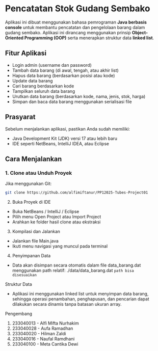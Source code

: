 # Pencatatan Stok Gudang Sembako

Aplikasi ini dibuat menggunakan bahasa pemrograman **Java berbasis console** untuk membantu pencatatan dan pengelolaan barang dalam gudang sembako. Aplikasi ini dirancang menggunakan prinsip **Object-Oriented Programming (OOP)** serta menerapkan struktur data **linked list**.

## Fitur Aplikasi

- Login admin (username dan password)
- Tambah data barang (di awal, tengah, atau akhir list)
- Hapus data barang (berdasarkan posisi atau kode)
- Update data barang
- Cari barang berdasarkan kode
- Tampilkan seluruh data barang
- Urutkan data barang (berdasarkan kode, nama, jenis, stok, harga)
- Simpan dan baca data barang menggunakan serialisasi file

## Prasyarat

Sebelum menjalankan aplikasi, pastikan Anda sudah memiliki:

- Java Development Kit (JDK) versi 17 atau lebih baru
- IDE seperti NetBeans, IntelliJ IDEA, atau Eclipse

## Cara Menjalankan

### 1. Clone atau Unduh Proyek

Jika menggunakan Git:

```bash
git clone https://github.com/alfimiftanur/PP12025-Tubes-Project01
```
2. Buka Proyek di IDE
- Buka NetBeans / IntelliJ / Eclipse
- Pilih menu Open Project atau Import Project
- Arahkan ke folder hasil clone atau ekstraksi

3. Kompilasi dan Jalankan
- Jalankan file Main.java
- Ikuti menu navigasi yang muncul pada terminal

4. Penyimpanan Data
- Data akan disimpan secara otomatis dalam file data_barang.dat menggunakan path relatif:
./data/data_barang.dat ```path bisa disesuaikan```

Struktur Data
- Aplikasi ini menggunakan linked list untuk menyimpan data barang, sehingga operasi penambahan, penghapusan, dan pencarian dapat dilakukan secara dinamis tanpa batasan ukuran array.

Pengembang
1. 233040013 - Alfi Mifta Nurhakim
2. 233040028 - Aufa Ramadhan
3. 233040020 - Hilman Zaldi
4. 233040016 - Naufal Ramdhani
5. 233040100 - Meta Cantika Dewi
